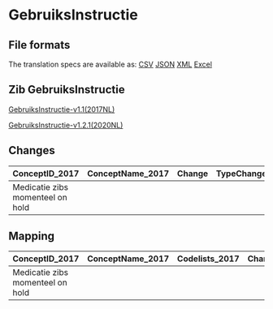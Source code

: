 # GebruiksInstructie
## File formats

The translation specs are available as: 
[CSV](../csv/GebruiksInstructie.csv) [JSON](../json/GebruiksInstructie.json) [XML](../xml/GebruiksInstructie.xml) [Excel](../excel/GebruiksInstructie.xlsx)



## Zib GebruiksInstructie

[GebruiksInstructie-v1.1(2017NL)](https://zibs.nl/wiki/GebruiksInstructie-v1.1(2017NL))

[GebruiksInstructie-v1.2.1(2020NL)](https://zibs.nl/wiki/GebruiksInstructie-v1.2.1(2020NL))









## Changes

| ConceptID_2017                   | ConceptName_2017   | Change   | TypeChange   | Impact_heen   | TRANSLATIE_spec_heen   | Impact_terug   | TRANSLATIE_spec_terug   | Omschrijving   |
|:---------------------------------|:-------------------|:---------|:-------------|:--------------|:-----------------------|:---------------|:------------------------|:---------------|
| Medicatie zibs momenteel on hold |                    |          |              |               |                        |                |                         |                |

## Mapping

| ConceptID_2017                   | ConceptName_2017   | Codelists_2017   | Change   | ConceptID_2020                   | ConceptName_2020   | Codelists_2020   | Bits   | Omschrijving   | TypeChange   | Impact_heen   | TRANSLATIE_spec_heen   | Impact_terug   | TRANSLATIE_spec_terug   |
|:---------------------------------|:-------------------|:-----------------|:---------|:---------------------------------|:-------------------|:-----------------|:-------|:---------------|:-------------|:--------------|:-----------------------|:---------------|:------------------------|
| Medicatie zibs momenteel on hold |                    |                  |          | Medicatie zibs momenteel on hold |                    |                  |        |                |              |               |                        |                |                         |

